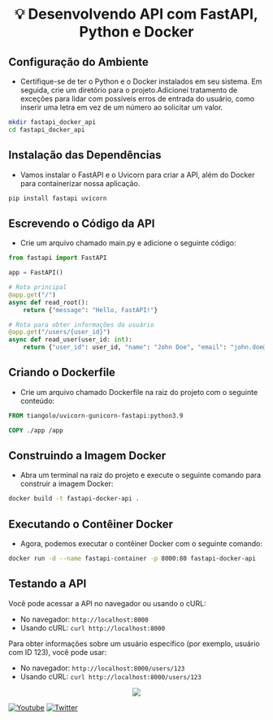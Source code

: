 <h1 align="center">
 💡 Desenvolvendo API com FastAPI, Python e Docker
 
</h1>
  


## Configuração do Ambiente

- Certifique-se de ter o Python e o Docker instalados em seu sistema. Em seguida, crie um diretório para o projeto.Adicionei tratamento de exceções para lidar com possíveis erros de entrada do usuário, como inserir uma letra em vez de um número ao solicitar um valor.


```bash
mkdir fastapi_docker_api
cd fastapi_docker_api
```
## Instalação das Dependências

- Vamos instalar o FastAPI e o Uvicorn para criar a API, além do Docker para containerizar nossa aplicação.

```bash
pip install fastapi uvicorn
```
## Escrevendo o Código da API

- Crie um arquivo chamado main.py e adicione o seguinte código:

```python
from fastapi import FastAPI

app = FastAPI()

# Rota principal
@app.get("/")
async def read_root():
    return {"message": "Hello, FastAPI!"}

# Rota para obter informações do usuário
@app.get("/users/{user_id}")
async def read_user(user_id: int):
    return {"user_id": user_id, "name": "John Doe", "email": "john.doe@example.com"}
```
## Criando o Dockerfile

- Crie um arquivo chamado Dockerfile na raiz do projeto com o seguinte conteúdo:

```Dockerfile
FROM tiangolo/uvicorn-gunicorn-fastapi:python3.9

COPY ./app /app
```
## Construindo a Imagem Docker

- Abra um terminal na raiz do projeto e execute o seguinte comando para construir a imagem Docker:

```bash
docker build -t fastapi-docker-api .
```
## Executando o Contêiner Docker

- Agora, podemos executar o contêiner Docker com o seguinte comando:

```bash
docker run -d --name fastapi-container -p 8000:80 fastapi-docker-api
```
## Testando a API

Você pode acessar a API no navegador ou usando o cURL:

- No navegador: `http://localhost:8000`
- Usando cURL: `curl http://localhost:8000`

Para obter informações sobre um usuário específico (por exemplo, usuário com ID 123), você pode usar:

- No navegador: `http://localhost:8000/users/123`
- Usando cURL: `curl http://localhost:8000/users/123`

<div align="center">
<img src="https://github.com/MirkaJuliet34/API-com-FastAPI-Python-Docker/assets/72041260/3764e0fc-528b-4772-90df-40665ff0dbb1" />
</div>


<p align="left">
  <a href="https://github.com/MirkaJuliet34"><img alt="Youtube" title="Youtube" src="https://img.shields.io/badge/-GitHub-red?style=for-the-badge&logo=github&logoColor=white"/></a>
  <a href="https://www.linkedin.com/in/mirka-juliet-9bb590148/"><img alt="Twitter" title="Twitter" src="https://img.shields.io/badge/-Linkedin-1DA1F2?style=for-the-badge&logo=linkedin&logoColor=white"/></a>
</p>


